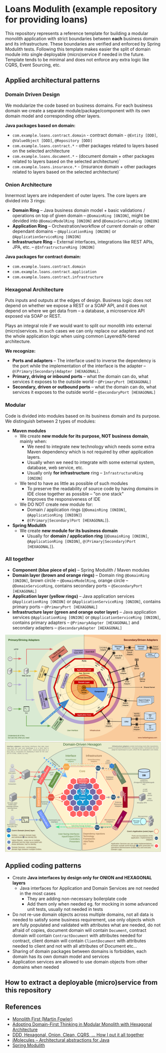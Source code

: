 # Loans Modulith (example repository for providing loans)

This repository represents a reference template for building a modular monolith application with strict boundaries
between **each** business domain and its infrastructure. These boundaries are verified and enforced by Spring Modulith
tests. Following this template makes easier the split of domain module into single deployable (micro)service if needed in the future.
Template tends to be minimal and does not enforce any extra logic like CQRS, Event Sourcing, etc.

## Applied architectural patterns

### Domain Driven Design

We modularize the code based on business domains. For each business domain we create a separate module/package/component with its
own domain model and corresponding other layers.

**Java packages based on domain:**
- `com.example.loans.contract.domain` - contract domain - `@Entity [DDD]`, `@ValueObject [DDD]`, `@Repository [DDD]`
- `com.example.loans.contract.*` - other packages related to layers based on the selected architecture
- `com.example.loans.document.*` - (document domain + other packages related to layers based on the selected architecture)`
- `com.example.loans.insurance.*` - (insurance domain + other packages related to layers based on the selected architecture)`

### Onion Architecture

Innermost layers are independent of outer layers. The core layers are divided into 3 rings:
- **Domain Ring** – Java business domain model + basic validations / operations on top of given domain – `@DomainRing [ONION]`,
  might be devided into `@DomainModelRing [ONION]` and `@DomainServiceRing [ONION]`
- **Application Ring** – Orchestration/workflow of current domain or other dependant domains – `@ApplicationRing [ONION]` or `@ApplicationServiceRing [ONION]`
- **Infrastructure Ring** – External interfaces, integrations like REST APIs, JPA, etc. – `@InfrastructureRing [ONION]`

**Java packages for contract domain:**
- `com.example.loans.contract.domain`
- `com.example.loans.contract.application`
- `com.example.loans.contract.infrastructure`

### Hexagonal Architecture

Puts inputs and outputs at the edges of design. Business logic does not depend on whether we expose a REST or a SOAP API,
and it does not depend on where we get data from – a database, a microservice API exposed via SOAP or REST.

Plays an integral role if we would want to split our monolith into external (micro)services. In such cases we
can only replace our adapters and not the whole application logic when using common Layered/N-tiered architecture.

**We recognize:**
- **Ports and adapters** – The interface used to inverse the dependency is the port while the implementation of the interface is the adapter – `@(Primary|Secondary)Adapter [HEXAGONAL]`.
- **Primary, driving or inbound ports** – what the domain can do, what services it exposes to the outside world – `@PrimaryPort [HEXAGONAL]`
- **Secondary, driven or outbound ports** – what the domain can do, what services it exposes to the outside world – `@SecondaryPort [HEXAGONAL]`

### Modular

Code is divided into modules based on its business domain and its purpose. We distinguish between 2 types of modules:
- **Maven modules**
    - We create **new module for its purpose, NOT business domain**, mainly when:
        - We need to integrate new technology which needs some extra Maven dependency which is not required by other application layers.
        - Usually when we need to integrate with some external system, database, web service, etc.
        - Usually only **for infrastructure** ring – `InfrastructureRing [ONION]`
    - We tend to have as little as possible of such modules
        - To preserve the readability of source code by having domains in IDE close together as possible – "on one stack"
        - Improves the responsiveness of IDE
    - We DO NOT create new module for:
        - Domain / application rings (`@DomainRing [ONION]`, `@ApplicationRing [ONION]`)
        -  `@(Primary|Secondary)Port [HEXAGONAL]`).
- **Spring Modulith**
    - We create **new module for its business domain**
        - Usually for **domain / application ring** (`@DomainRing [ONION]`, `@ApplicationRing [ONION]`, `@(Primary|Secondary)Port [HEXAGONAL]`).

### All together
- **Component (blue piece of pie)** – Spring Modulith / Maven modules
- **Domain layer (brown and orange rings)** – Domain ring `@DomainRing [ONION]`, brown circle – `@DomainModelRing`,
  orange circle – `@DomainServiceRing`, contains secondary ports – `@SecondaryPort [HEXAGONAL]`
- **Application layer (yellow rings)** – Java application services `@ApplicationRing [ONION]` or `@ApplicationServiceRing [ONION]`,
  contains primary ports – `@PrimaryPort [HEXAGONAL]`
- **Infrastructure layer (green and orange outer layer)** – Java application services `@ApplicationRing [ONION]` or `@ApplicationServiceRing [ONION]`,
  contains primary adapters – `@PrimaryAdapter [HEXAGONAL]` and secondary adapters – `@SecondaryAdapter [HEXAGONAL]`

![hexagonal_onion_1.png](hexagonal_onion_1.png)
![hexagonal_onion_2.png](hexagonal_onion_2.png)

## Applied coding patterns

- Create **Java interfaces by design only for ONION and HEXAGONAL layers**
    - Java interfaces for Application and Domain Services are not needed in the most cases
        - They are adding non-necessary boilerplate code
        - Add them only when needed eg. for mocking in some advanced unit tests, usually not needed in tests
- Do not re-use domain objects across multiple domains, not all data is needed to satisfy some business requirement,
  use only objects which are fully populated and validated with attributes what are needed, do not afraid of copies,
  document domain will contain `Document`, contract domain will contain `ContractDocument` with attributes needed for contract,
  client domain will contain `ClientDocument` with attributes needed to client and not with all attributes of Document etc...
- Sharing of domain packages between domains is forbidden, each domain has its own domain model and services
- Application services are allowed to use domain objects from other domains when needed

## How to extract a deployable (micro)service from this repository


## References
- [Monolith First (Martin Fowler)](https://martinfowler.com/bliki/MonolithFirst.html)
- [Adopting Domain-First Thinking in Modular Monolith with Hexagonal Architecture](https://itnext.io/adopting-domain-first-thinking-in-modular-monolith-with-hexagonal-architecture-f9e4921ac18d?sk=9364f2aac410c7b72e75e189bfa240e9)
- [DDD, Hexagonal, Onion, Clean, CQRS, … How I put it all together](https://herbertograca.com/2017/11/16/explicit-architecture-01-ddd-hexagonal-onion-clean-cqrs-how-i-put-it-all-together/)
- [jMolecules – Architectural abstractions for Java](https://github.com/xmolecules/jmolecules)
- [Spring Modulith](https://docs.spring.io/spring-modulith/reference/index.html)
